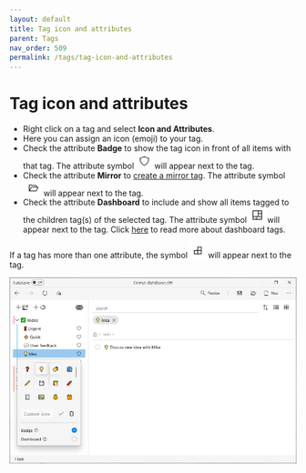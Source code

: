 ```yaml
---
layout: default
title: Tag icon and attributes
parent: Tags
nav_order: 509
permalink: /tags/tag-icon-and-attributes
---
```


# Tag icon and attributes

- Right click on a tag and select **Icon and Attributes**.
- Here you can assign an icon (emoji) to your tag.
- Check the attribute **Badge** to show the tag icon in front of all items with that tag. The attribute symbol<img src="../img/Attribute-Symbol-Badge.png" alt="Badge" width="30" style="padding: 0px 3px 0px 3px"/>will appear next to the tag.
- Check the attribute **Mirror** to [create a mirror tag](/tags/creating-a-tag-out-of-an-item#creating-mirror-tags). The attribute symbol<img src="../img/Attribute-Symbol-Mirror.png" alt="Mirror" width="30" style="padding: 0px 3px 0px 3px"/>will appear next to the tag.
- Check the attribute **Dashboard** to include and show all items tagged to the children tag(s) of the selected tag. The attribute symbol<img src="../img/Attribute-Symbol-Dashboard.png" alt="Dashboard" width="30" style="padding: 0px 3px 0px 3px"/>will appear next to the tag. Click [here](/tags/dashboard-tags) to read more about dashboard tags.

If a tag has more than one attribute, the symbol<img src="../img/Attribute-Symbol-Multiple.png" alt="Multiple" width="30" style="padding: 0px 3px 0px 3px"/>will appear next to the tag.

![Icon and attributes](../img/Icon-and-attributes.png)